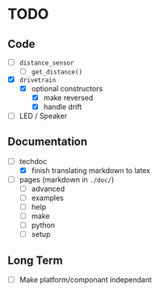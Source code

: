 # TODO

## Code

- [ ] `distance_sensor`
  - [ ] `get_distance()`
- [x] `drivetrain`
  - [x] optional constructors
    - [x] make reversed
    - [x] handle drift
- [ ] LED / Speaker

## Documentation

- [ ] techdoc
  - [x] finish translating markdown to latex
- [ ] pages (markdown in `./doc/`)
  - [ ] advanced
  - [ ] examples
  - [ ] help
  - [ ] make
  - [ ] python
  - [ ] setup

## Long Term

- [ ] Make platform/componant independant
